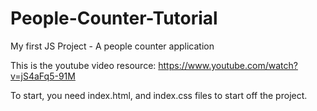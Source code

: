 # People-Counter-Tutorial
My first JS Project - A people counter application

This is the youtube video resource: https://www.youtube.com/watch?v=jS4aFq5-91M

To start, you need  index.html, and index.css files to start off the project.
